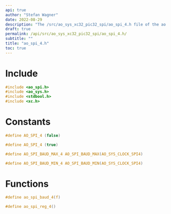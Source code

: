 ```yaml
---
api: true
author: "Stefan Wagner"
date: 2022-08-29
description: "The /src/ao_sys_xc32_pic32_spi/ao_spi_4.h file of the ao real-time operating system."
draft: true
permalink: /api/src/ao_sys_xc32_pic32_spi/ao_spi_4.h/
subtitle: ""
title: "ao_spi_4.h"
toc: true
---
```


# Include

```c
#include <ao_spi.h>
#include <ao_sys.h>
#include <stdbool.h>
#include <xc.h>
```

# Constants

```c
#define AO_SPI_4 (false)
```

```c
#define AO_SPI_4 (true)
```

```c
#define AO_SPI_BAUD_MAX_4 AO_SPI_BAUD_MAX(AO_SYS_CLOCK_SPI4)
```

```c
#define AO_SPI_BAUD_MIN_4 AO_SPI_BAUD_MIN(AO_SYS_CLOCK_SPI4)
```

# Functions

```c
#define ao_spi_baud_4(f)
```

```c
#define ao_spi_reg_4()
```

